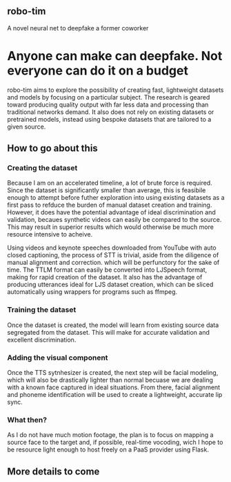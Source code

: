 ## robo-tim
A novel neural net to deepfake a former coworker

# Anyone can make can deepfake. Not everyone can do it on a budget

robo-tim aims to explore the possibility of creating fast, lightweight datasets and models by focusing on a particular subject. The research is geared toward producing quality output with far less data and processing than traditional networks demand. It also does not rely on existing datasets or pretrained models, instead using bespoke datasets that are tailored to a given source.

## How to go about this

### Creating the dataset

Because I am on an accelerated timeline, a lot of brute force is required. Since the dataset is significantly smaller than average, this is feasibile enough to attempt before futher exploration into using existing datasets as a first pass to refduce the burden of manual dataset creation and training. However, it does have the potential advantage of ideal discrimination and validation, becaues synthetic videos can easily be compared to the source. This may result in superior results which would otherwise be much more resource intensive to acheive.

Using videos and keynote speeches downloaded from YouTube with auto closed captioning, the process of STT is trivial, aside from the diligence of manual alignment and correction. which will be perfunctory for the sake of time. The TTLM format can easily be converted into LJSpeech format, making for rapid creation of the dataset. It also has the advantage of producing utterances ideal for LJS dataset creation, which can be sliced automatically using wrappers for programs such as ffmpeg.

### Training the dataset

Once the dataset is created, the model will learn from existing source data segregated from the dataset. This will make for accurate validation and excellent discrimination.

### Adding the visual component

Once the TTS sytnhesizer is created, the next step will be facial modeling, which will also be drastically lighter than normal becuase we are dealing with a known face captured in ideal situations. From there, facial alignment and phoneme identification will be used to create a lightweight, accurate lip sync.

### What then?

As I do not have much motion footage, the plan is to focus on mapping a source face to the target and, if possible, real-time vocoding, wich I hope to be resource light enough to host freely on a PaaS provider using Flask.

## More details to come
